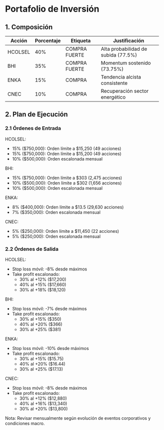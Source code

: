 # Portafolio de Inversión

## 1. Composición

| Acción | Porcentaje | Etiqueta | Justificación |
|--------|------------|----------|---------------|
| HCOLSEL | 40% | COMPRA FUERTE | Alta probabilidad de subida (77.5%) |
| BHI | 35% | COMPRA FUERTE | Momentum sostenido (73.75%) |
| ENKA | 15% | COMPRA | Tendencia alcista consistente |
| CNEC | 10% | COMPRA | Recuperación sector energético |

## 2. Plan de Ejecución

### 2.1 Órdenes de Entrada

HCOLSEL:
- 15% ($750,000): Orden límite a $15,250 (49 acciones)
- 15% ($750,000): Orden límite a $15,200 (49 acciones)
- 10% ($500,000): Orden escalonada mensual

BHI:
- 15% ($750,000): Orden límite a $303 (2,475 acciones)
- 10% ($500,000): Orden límite a $302 (1,656 acciones)
- 10% ($500,000): Orden escalonada mensual

ENKA:
- 8% ($400,000): Orden límite a $13.5 (29,630 acciones)
- 7% ($350,000): Orden escalonada mensual

CNEC:
- 5% ($250,000): Orden límite a $11,450 (22 acciones)
- 5% ($250,000): Orden escalonada mensual

### 2.2 Órdenes de Salida

HCOLSEL:
- Stop loss móvil: -8% desde máximos
- Take profit escalonado:
  * 30% al +12% ($17,200)
  * 40% al +15% ($17,660)
  * 30% al +18% ($18,120)

BHI:
- Stop loss móvil: -7% desde máximos
- Take profit escalonado:
  * 30% al +15% ($350)
  * 40% al +20% ($366)
  * 30% al +25% ($381)

ENKA:
- Stop loss móvil: -10% desde máximos
- Take profit escalonado:
  * 30% al +15% ($15.75)
  * 40% al +20% ($16.44)
  * 30% al +25% ($17.13)

CNEC:
- Stop loss móvil: -8% desde máximos
- Take profit escalonado:
  * 30% al +12% ($12,880)
  * 40% al +16% ($13,340)
  * 30% al +20% ($13,800)

Nota: Revisar mensualmente según evolución de eventos corporativos y condiciones macro. 